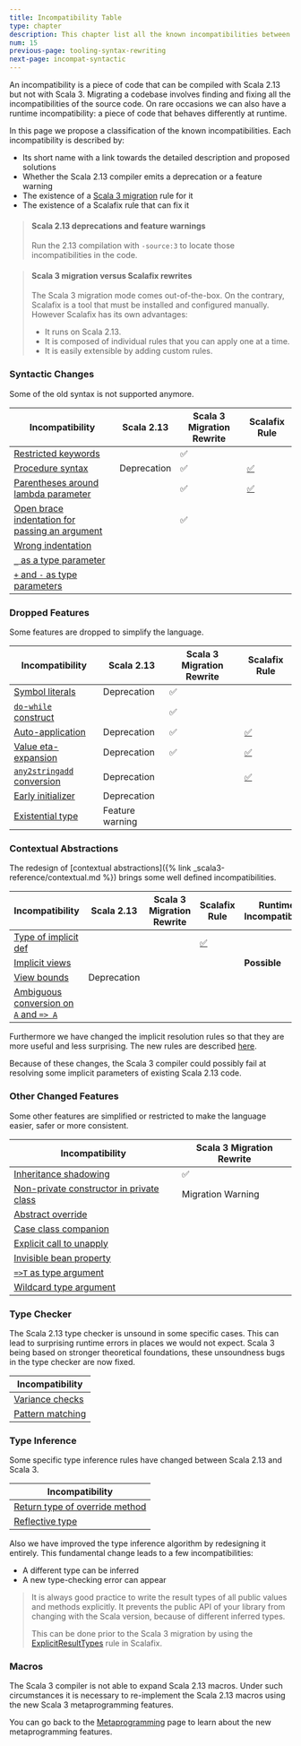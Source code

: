 ```yaml
---
title: Incompatibility Table
type: chapter
description: This chapter list all the known incompatibilities between Scala 2.13 and Scala 3 
num: 15
previous-page: tooling-syntax-rewriting
next-page: incompat-syntactic
---
```


An incompatibility is a piece of code that can be compiled with Scala 2.13 but not with Scala 3.
Migrating a codebase involves finding and fixing all the incompatibilities of the source code.
On rare occasions we can also have a runtime incompatibility: a piece of code that behaves differently at runtime.

In this page we propose a classification of the known incompatibilities.
Each incompatibility is described by:
 - Its short name with a link towards the detailed description and proposed solutions
 - Whether the Scala 2.13 compiler emits a deprecation or a feature warning
 - The existence of a [Scala 3 migration](tooling-migration-mode.html) rule for it
 - The existence of a Scalafix rule that can fix it

> #### Scala 2.13 deprecations and feature warnings
> Run the 2.13 compilation with `-source:3` to locate those incompatibilities in the code.

> #### Scala 3 migration versus Scalafix rewrites
> The Scala 3 migration mode comes out-of-the-box.
> On the contrary, Scalafix is a tool that must be installed and configured manually.
> However Scalafix has its own advantages:
> - It runs on Scala 2.13.
> - It is composed of individual rules that you can apply one at a time.
> - It is easily extensible by adding custom rules.

### Syntactic Changes

Some of the old syntax is not supported anymore.

|Incompatibility|Scala 2.13|Scala 3 Migration Rewrite|Scalafix Rule|
|--- |--- |--- |--- |
|[Restricted keywords](incompat-syntactic.html#restricted-keywords)||✅||
|[Procedure syntax](incompat-syntactic.html#procedure-syntax)|Deprecation|✅|[✅](https://scalacenter.github.io/scalafix/docs/rules/ProcedureSyntax.html)|
|[Parentheses around lambda parameter](incompat-syntactic.html#parentheses-around-lambda-parameter)||✅|[✅](https://github.com/ohze/scala-rewrites/tree/dotty/#fixscala213parensaroundlambda)|
|[Open brace indentation for passing an argument](incompat-syntactic.html#open-brace-indentation-for-passing-an-argument)||✅||
|[Wrong indentation](incompat-syntactic.html#wrong-indentation)||||
|[`_` as a type parameter](incompat-syntactic.html#_-as-a-type-parameter)||||
|[`+` and `-` as type parameters](incompat-syntactic.html#-and---as-type-parameters)||||

### Dropped Features

Some features are dropped to simplify the language.

|Incompatibility|Scala 2.13|Scala 3 Migration Rewrite|Scalafix Rule|
|--- |--- |--- |--- |
|[Symbol literals](incompat-dropped-features.html#symbol-literals)|Deprecation|✅||
|[`do`-`while` construct](incompat-dropped-features.html#do-while-construct)||✅||
|[Auto-application](incompat-dropped-features.html#auto-application)|Deprecation|✅|[✅](https://github.com/scala/scala-rewrites/blob/main/rewrites/src/main/scala/fix/scala213/ExplicitNonNullaryApply.scala)|
|[Value eta-expansion](incompat-dropped-features.html#value-eta-expansion)|Deprecation|✅|[✅](https://github.com/scala/scala-rewrites/blob/main/rewrites/src/main/scala/fix/scala213/ExplicitNullaryEtaExpansion.scala)|
|[`any2stringadd` conversion](incompat-dropped-features.html#any2stringadd-conversion)|Deprecation||[✅](https://github.com/scala/scala-rewrites/blob/main/rewrites/src/main/scala/fix/scala213/Any2StringAdd.scala)|
|[Early initializer](incompat-dropped-features.html#early-initializer)|Deprecation|||
|[Existential type](incompat-dropped-features.html#existential-type)|Feature warning|||

### Contextual Abstractions

The redesign of [contextual abstractions]({% link _scala3-reference/contextual.md %}) brings some well defined incompatibilities.

|Incompatibility|Scala 2.13|Scala 3 Migration Rewrite|Scalafix Rule|Runtime Incompatibility|
|--- |--- |--- |--- |--- |
|[Type of implicit def](incompat-contextual-abstractions.html#type-of-implicit-definition)|||[✅](https://github.com/ohze/scala-rewrites#fixexplicittypesexplicitimplicittypes)||
|[Implicit views](incompat-contextual-abstractions.html#implicit-views)||||**Possible**|
|[View bounds](incompat-contextual-abstractions.html#view-bounds)|Deprecation||||
|[Ambiguous conversion on `A` and `=> A`](incompat-contextual-abstractions.html#ambiguous-conversion-on-a-and--a)|||||

Furthermore we have changed the implicit resolution rules so that they are more useful and less surprising.
The new rules are described [here](/scala3/reference/changed-features/implicit-resolution.html).

Because of these changes, the Scala 3 compiler could possibly fail at resolving some implicit parameters of existing Scala 2.13 code.

### Other Changed Features

Some other features are simplified or restricted to make the language easier, safer or more consistent.

|Incompatibility|Scala 3 Migration Rewrite|
|--- |--- |
|[Inheritance shadowing](incompat-other-changes.html#inheritance-shadowing)|✅|
|[Non-private constructor in private class](incompat-other-changes.html#non-private-constructor-in-private-class)|Migration Warning|
|[Abstract override](incompat-other-changes.html#abstract-override)||
|[Case class companion](incompat-other-changes.html#case-class-companion)||
|[Explicit call to unapply](incompat-other-changes.html#explicit-call-to-unapply)||
|[Invisible bean property](incompat-other-changes.html#invisible-bean-property)||
|[`=>T` as type argument](incompat-other-changes.html#-t-as-type-argument)||
|[Wildcard type argument](incompat-other-changes.html#wildcard-type-argument)||

### Type Checker

The Scala 2.13 type checker is unsound in some specific cases.
This can lead to surprising runtime errors in places we would not expect.
Scala 3 being based on stronger theoretical foundations, these unsoundness bugs in the type checker are now fixed.

|Incompatibility|
|--- |
|[Variance checks](incompat-type-checker.html#unsoundness-fixes-in-variance-checks)|
|[Pattern matching](incompat-type-checker.html#unsoundness-fixes-in-pattern-matching)|

### Type Inference

Some specific type inference rules have changed between Scala 2.13 and Scala 3.

|Incompatibility|
|--- |
|[Return type of override method](incompat-type-inference.html#return-type-of-an-override-method)|
|[Reflective type](incompat-type-inference.html#reflective-type)|

Also we have improved the type inference algorithm by redesigning it entirely.
This fundamental change leads to a few incompatibilities:
- A different type can be inferred
- A new type-checking error can appear

> It is always good practice to write the result types of all public values and methods explicitly.
> It prevents the public API of your library from changing with the Scala version, because of different inferred types.
> 
> This can be done prior to the Scala 3 migration by using the [ExplicitResultTypes](https://scalacenter.github.io/scalafix/docs/rules/ExplicitResultTypes.html) rule in Scalafix.

### Macros

The Scala 3 compiler is not able to expand Scala 2.13 macros.
Under such circumstances it is necessary to re-implement the Scala 2.13 macros using the new Scala 3 metaprogramming features.

You can go back to the [Metaprogramming](compatibility-metaprogramming.html) page to learn about the new metaprogramming features.
